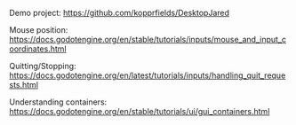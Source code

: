 Demo project: https://github.com/kopprfields/DesktopJared

Mouse position: https://docs.godotengine.org/en/stable/tutorials/inputs/mouse_and_input_coordinates.html

Quitting/Stopping: https://docs.godotengine.org/en/latest/tutorials/inputs/handling_quit_requests.html

Understanding containers: https://docs.godotengine.org/en/stable/tutorials/ui/gui_containers.html